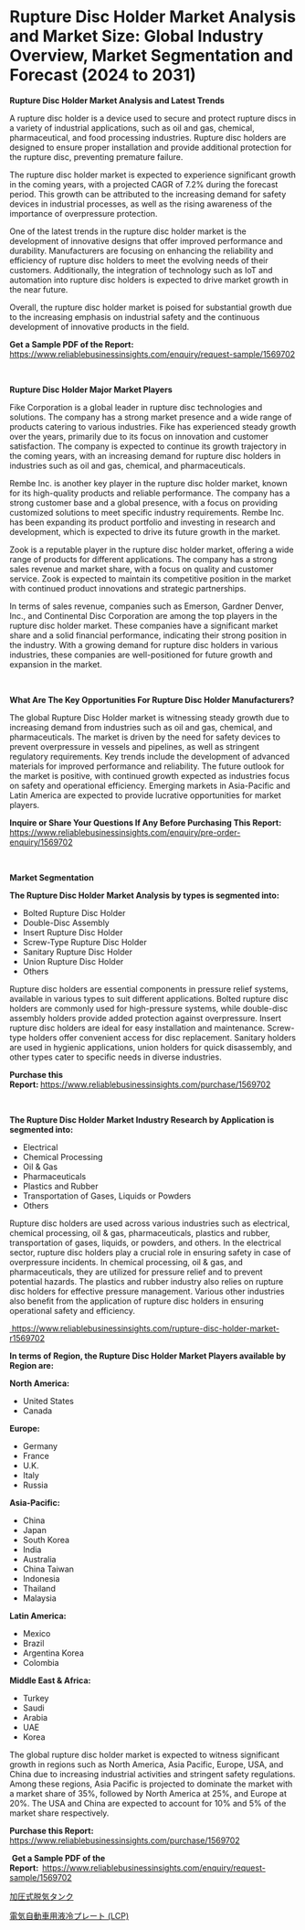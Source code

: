 <p><h1>Rupture Disc Holder Market Analysis and Market Size: Global Industry Overview, Market Segmentation and Forecast (2024 to 2031)</h1></p><p><strong>Rupture Disc Holder Market Analysis and Latest Trends</strong></p>
<p><p>A rupture disc holder is a device used to secure and protect rupture discs in a variety of industrial applications, such as oil and gas, chemical, pharmaceutical, and food processing industries. Rupture disc holders are designed to ensure proper installation and provide additional protection for the rupture disc, preventing premature failure.</p><p>The rupture disc holder market is expected to experience significant growth in the coming years, with a projected CAGR of 7.2% during the forecast period. This growth can be attributed to the increasing demand for safety devices in industrial processes, as well as the rising awareness of the importance of overpressure protection.</p><p>One of the latest trends in the rupture disc holder market is the development of innovative designs that offer improved performance and durability. Manufacturers are focusing on enhancing the reliability and efficiency of rupture disc holders to meet the evolving needs of their customers. Additionally, the integration of technology such as IoT and automation into rupture disc holders is expected to drive market growth in the near future.</p><p>Overall, the rupture disc holder market is poised for substantial growth due to the increasing emphasis on industrial safety and the continuous development of innovative products in the field.</p></p>
<p><strong>Get a Sample PDF of the Report:&nbsp;</strong> <a href="https://www.reliablebusinessinsights.com/enquiry/request-sample/1569702">https://www.reliablebusinessinsights.com/enquiry/request-sample/1569702</a></p>
<p>&nbsp;</p>
<p><strong>Rupture Disc Holder Major Market Players</strong></p>
<p><p>Fike Corporation is a global leader in rupture disc technologies and solutions. The company has a strong market presence and a wide range of products catering to various industries. Fike has experienced steady growth over the years, primarily due to its focus on innovation and customer satisfaction. The company is expected to continue its growth trajectory in the coming years, with an increasing demand for rupture disc holders in industries such as oil and gas, chemical, and pharmaceuticals.</p><p>Rembe Inc. is another key player in the rupture disc holder market, known for its high-quality products and reliable performance. The company has a strong customer base and a global presence, with a focus on providing customized solutions to meet specific industry requirements. Rembe Inc. has been expanding its product portfolio and investing in research and development, which is expected to drive its future growth in the market.</p><p>Zook is a reputable player in the rupture disc holder market, offering a wide range of products for different applications. The company has a strong sales revenue and market share, with a focus on quality and customer service. Zook is expected to maintain its competitive position in the market with continued product innovations and strategic partnerships.</p><p>In terms of sales revenue, companies such as Emerson, Gardner Denver, Inc., and Continental Disc Corporation are among the top players in the rupture disc holder market. These companies have a significant market share and a solid financial performance, indicating their strong position in the industry. With a growing demand for rupture disc holders in various industries, these companies are well-positioned for future growth and expansion in the market.</p></p>
<p>&nbsp;</p>
<p><strong>What Are The Key Opportunities For Rupture Disc Holder Manufacturers?</strong></p>
<p><p>The global Rupture Disc Holder market is witnessing steady growth due to increasing demand from industries such as oil and gas, chemical, and pharmaceuticals. The market is driven by the need for safety devices to prevent overpressure in vessels and pipelines, as well as stringent regulatory requirements. Key trends include the development of advanced materials for improved performance and reliability. The future outlook for the market is positive, with continued growth expected as industries focus on safety and operational efficiency. Emerging markets in Asia-Pacific and Latin America are expected to provide lucrative opportunities for market players.</p></p>
<p><strong>Inquire or Share Your Questions If Any Before Purchasing This Report:</strong> <a href="https://www.reliablebusinessinsights.com/enquiry/pre-order-enquiry/1569702">https://www.reliablebusinessinsights.com/enquiry/pre-order-enquiry/1569702</a></p>
<p>&nbsp;</p>
<p><strong>Market Segmentation</strong></p>
<p><strong>The Rupture Disc Holder Market Analysis by types is segmented into:</strong></p>
<p><ul><li>Bolted Rupture Disc Holder</li><li>Double-Disc Assembly</li><li>Insert Rupture Disc Holder</li><li>Screw-Type Rupture Disc Holder</li><li>Sanitary Rupture Disc Holder</li><li>Union Rupture Disc Holder</li><li>Others</li></ul></p>
<p><p>Rupture disc holders are essential components in pressure relief systems, available in various types to suit different applications. Bolted rupture disc holders are commonly used for high-pressure systems, while double-disc assembly holders provide added protection against overpressure. Insert rupture disc holders are ideal for easy installation and maintenance. Screw-type holders offer convenient access for disc replacement. Sanitary holders are used in hygienic applications, union holders for quick disassembly, and other types cater to specific needs in diverse industries.</p></p>
<p><strong>Purchase this Report:&nbsp;</strong><a href="https://www.reliablebusinessinsights.com/purchase/1569702">https://www.reliablebusinessinsights.com/purchase/1569702</a></p>
<p>&nbsp;</p>
<p><strong>The Rupture Disc Holder Market Industry Research by Application is segmented into:</strong></p>
<p><ul><li>Electrical</li><li>Chemical Processing</li><li>Oil & Gas</li><li>Pharmaceuticals</li><li>Plastics and Rubber</li><li>Transportation of Gases, Liquids or Powders</li><li>Others</li></ul></p>
<p><p>Rupture disc holders are used across various industries such as electrical, chemical processing, oil & gas, pharmaceuticals, plastics and rubber, transportation of gases, liquids, or powders, and others. In the electrical sector, rupture disc holders play a crucial role in ensuring safety in case of overpressure incidents. In chemical processing, oil & gas, and pharmaceuticals, they are utilized for pressure relief and to prevent potential hazards. The plastics and rubber industry also relies on rupture disc holders for effective pressure management. Various other industries also benefit from the application of rupture disc holders in ensuring operational safety and efficiency.</p></p>
<p><a href="https://www.reliablebusinessinsights.com/rupture-disc-holder-market-r1569702">&nbsp;https://www.reliablebusinessinsights.com/rupture-disc-holder-market-r1569702</a></p>
<p><strong>In terms of Region, the Rupture Disc Holder Market Players available by Region are:</strong></p>
<p>
    <p> <strong> North America: </strong>
        <ul>
            <li>United States</li>
            <li>Canada</li>
        </ul>
        </p> 
    <p> <strong> Europe: </strong>
        <ul>
            <li>Germany</li>
            <li>France</li>
            <li>U.K.</li>
            <li>Italy</li>
            <li>Russia</li>
        </ul>
        </p> 
    <p> <strong> Asia-Pacific: </strong>
        <ul>
            <li>China</li>
            <li>Japan</li>
            <li>South Korea</li>
            <li>India</li>
            <li>Australia</li>
            <li>China Taiwan</li>
            <li>Indonesia</li>
            <li>Thailand</li>
            <li>Malaysia</li>
        </ul>
        </p> 
    <p> <strong> Latin America: </strong>
        <ul>
            <li>Mexico</li>
            <li>Brazil</li>
            <li>Argentina Korea</li>
            <li>Colombia</li>
        </ul>
        </p> 
    <p> <strong> Middle East & Africa: </strong>
        <ul>
            <li>Turkey</li>
            <li>Saudi</li>
            <li>Arabia</li>
            <li>UAE</li>
            <li>Korea</li>
        </ul>
    </p>
    </p>
<p><p>The global rupture disc holder market is expected to witness significant growth in regions such as North America, Asia Pacific, Europe, USA, and China due to increasing industrial activities and stringent safety regulations. Among these regions, Asia Pacific is projected to dominate the market with a market share of 35%, followed by North America at 25%, and Europe at 20%. The USA and China are expected to account for 10% and 5% of the market share respectively.</p></p>
<p><strong>Purchase this Report: </strong><a href="https://www.reliablebusinessinsights.com/purchase/1569702">https://www.reliablebusinessinsights.com/purchase/1569702</a></p>
<p>&nbsp;<strong>Get a Sample PDF of the Report:&nbsp;&nbsp;</strong><a href="https://www.reliablebusinessinsights.com/enquiry/request-sample/1569702">https://www.reliablebusinessinsights.com/enquiry/request-sample/1569702</a></p>
<p><strong></strong></p>
<p><p><a href="https://github.com/RudyBoyer2017/Market-Research-Report-List-1/blob/main/3035943108574.md">加圧式脱気タンク</a></p><p><a href="https://github.com/BrionnaBoyle/Market-Research-Report-List-1/blob/main/8891175108575.md">電気自動車用液冷プレート (LCP)</a></p></p>